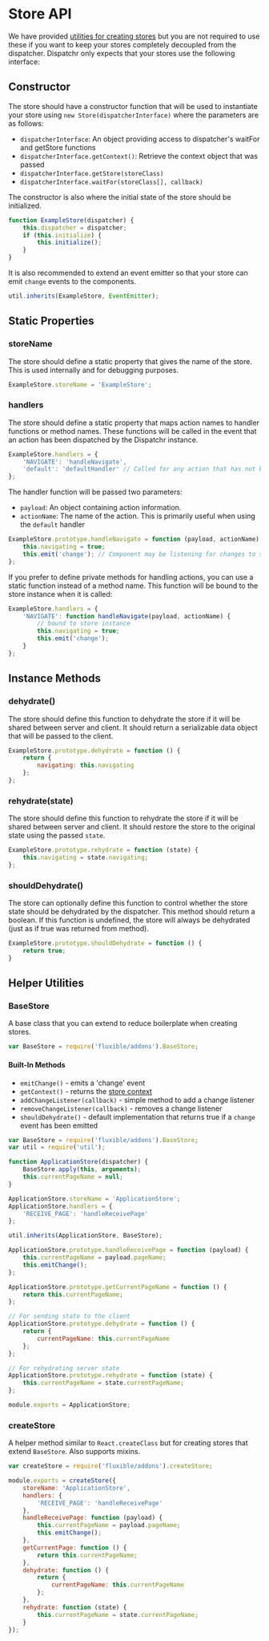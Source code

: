 # Store API

We have provided [utilities for creating stores](#helper-utilities) but you are not required to use these if you want to keep your stores completely decoupled from the dispatcher. Dispatchr only expects that your stores use the following interface:

## Constructor

The store should have a constructor function that will be used to instantiate your store using `new Store(dispatcherInterface)` where the parameters are as follows:

  * `dispatcherInterface`: An object providing access to dispatcher's waitFor and getStore functions
  * `dispatcherInterface.getContext()`: Retrieve the context object that was passed
  * `dispatcherInterface.getStore(storeClass)`
  * `dispatcherInterface.waitFor(storeClass[], callback)`

  The constructor is also where the initial state of the store should be initialized.

```js
function ExampleStore(dispatcher) {
    this.dispatcher = dispatcher;
    if (this.initialize) {
        this.initialize();
    }
}
```

It is also recommended to extend an event emitter so that your store can emit `change` events to the components.

```js
util.inherits(ExampleStore, EventEmitter);
```

## Static Properties

### storeName

The store should define a static property that gives the name of the store. This is used internally and for debugging purposes.

```js
ExampleStore.storeName = 'ExampleStore';
```

### handlers

The store should define a static property that maps action names to handler functions or method names. These functions will be called in the event that an action has been dispatched by the Dispatchr instance.

```js
ExampleStore.handlers = {
    'NAVIGATE': 'handleNavigate',
    'default': 'defaultHandler' // Called for any action that has not been otherwise handled
};
```

The handler function will be passed two parameters:

  * `payload`: An object containing action information.
  * `actionName`: The name of the action. This is primarily useful when using the `default` handler

```js
ExampleStore.prototype.handleNavigate = function (payload, actionName) {
    this.navigating = true;
    this.emit('change'); // Component may be listening for changes to state
};
```

If you prefer to define private methods for handling actions, you can use a static function instead of a method name. This function will be bound to the store instance when it is called:

```js
ExampleStore.handlers = {
    'NAVIGATE': function handleNavigate(payload, actionName) {
        // bound to store instance
        this.navigating = true;
        this.emit('change');
    }
};
```

## Instance Methods

### dehydrate()

The store should define this function to dehydrate the store if it will be shared between server and client. It should return a serializable data object that will be passed to the client.

```js
ExampleStore.prototype.dehydrate = function () {
    return {
        navigating: this.navigating
    };
};
```

### rehydrate(state)

The store should define this function to rehydrate the store if it will be shared between server and client. It should restore the store to the original state using the passed `state`.

```js
ExampleStore.prototype.rehydrate = function (state) {
    this.navigating = state.navigating;
};
```

### shouldDehydrate()

The store can optionally define this function to control whether the store state should be dehydrated by the dispatcher. This method should return a boolean. If this function is undefined, the store will always be dehydrated (just as if true was returned from method).

```js
ExampleStore.prototype.shouldDehydrate = function () {
    return true;
}
```

## Helper Utilities

### BaseStore

A base class that you can extend to reduce boilerplate when creating stores.

```js
var BaseStore = require('fluxible/addons').BaseStore;
```

#### Built-In Methods

 * `emitChange()` - emits a 'change' event
 * `getContext()` - returns the [store context](FluxibleContext.md#store-context)
 * `addChangeListener(callback)` - simple method to add a change listener
 * `removeChangeListener(callback)` - removes a change listener
 * `shouldDehydrate()` - default implementation that returns true if a `change` event has been emitted

```js
var BaseStore = require('fluxible/addons').BaseStore;
var util = require('util');

function ApplicationStore(dispatcher) {
    BaseStore.apply(this, arguments);
    this.currentPageName = null;
}

ApplicationStore.storeName = 'ApplicationStore';
ApplicationStore.handlers = {
    'RECEIVE_PAGE': 'handleReceivePage'
};

util.inherits(ApplicationStore, BaseStore);

ApplicationStore.prototype.handleReceivePage = function (payload) {
    this.currentPageName = payload.pageName;
    this.emitChange();
};

ApplicationStore.prototype.getCurrentPageName = function () {
    return this.currentPageName;
};

// For sending state to the client
ApplicationStore.prototype.dehydrate = function () {
    return {
        currentPageName: this.currentPageName
    };
};

// For rehydrating server state
ApplicationStore.prototype.rehydrate = function (state) {
    this.currentPageName = state.currentPageName;
};

module.exports = ApplicationStore;

```

### createStore

A helper method similar to `React.createClass` but for creating stores that extend `BaseStore`. Also supports mixins.

```js
var createStore = require('fluxible/addons').createStore;

module.exports = createStore({
    storeName: 'ApplicationStore',
    handlers: {
        'RECEIVE_PAGE': 'handleReceivePage'
    },
    handleReceivePage: function (payload) {
        this.currentPageName = payload.pageName;
        this.emitChange();
    },
    getCurrentPage: function () {
        return this.currentPageName;
    },
    dehydrate: function () {
        return {
            currentPageName: this.currentPageName
        };
    },
    rehydrate: function (state) {
        this.currentPageName = state.currentPageName;
    }
});

